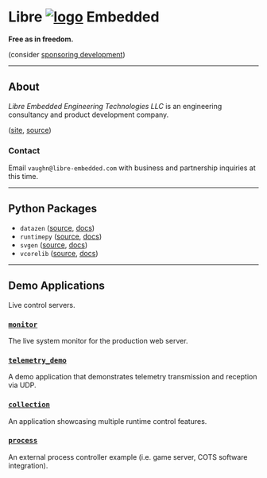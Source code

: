 <!--
    =====================================
    generator=datazen
    version=3.1.4
    hash=6636c624964faf3a094f27807caf29d9
    =====================================
-->

# Libre [![logo](https://libre-embedded.com/static/png/chip-circle-bootstrap/128x128.png)](https://libre-embedded.com) Embedded

**Free as in freedom.**

(consider [sponsoring development](https://github.com/sponsors/vkottler))

---

## About

*Libre Embedded Engineering Technologies LLC* is an engineering consultancy
and product development company.

([site](https://libre-embedded.com), [source](https://github.com/libre-embedded))

### Contact

Email `vaughn@libre-embedded.com` with business and partnership inquiries at
this time.

---

## Python Packages

* `datazen` ([source](https://github.com/libre-embedded/datazen), [docs](https://libre-embedded.com/python/datazen))
* `runtimepy` ([source](https://github.com/libre-embedded/runtimepy), [docs](https://libre-embedded.com/python/runtimepy))
* `svgen` ([source](https://github.com/libre-embedded/svgen), [docs](https://libre-embedded.com/python/svgen))
* `vcorelib` ([source](https://github.com/libre-embedded/vcorelib), [docs](https://libre-embedded.com/python/vcorelib))

---

## Demo Applications

Live control servers.

### [`monitor`](https://libre-embedded.com/monitor/#linux/linux:cpu.percent)

The live system monitor for the production web server.

### [`telemetry_demo`](https://libre-embedded.com/telemetry_demo/#rx/rx:timestamp,sequence)

A demo application that demonstrates telemetry transmission and reception
via UDP.

### [`collection`](https://libre-embedded.com/collection/#wave1,hide-tabs/wave1:sin,cos)

An application showcasing multiple runtime control features.

### [`process`](https://libre-embedded.com/process/#process_dev/process_dev:uptime)

An external process controller example (i.e. game server, COTS software
integration).
